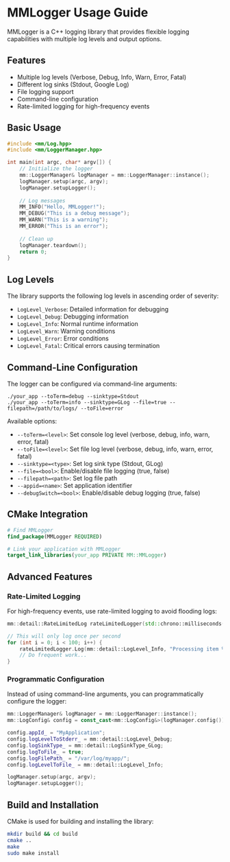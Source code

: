 # MMLogger Usage Guide

MMLogger is a C++ logging library that provides flexible logging capabilities with multiple log levels and output options.

## Features

- Multiple log levels (Verbose, Debug, Info, Warn, Error, Fatal)
- Different log sinks (Stdout, Google Log)
- File logging support
- Command-line configuration
- Rate-limited logging for high-frequency events

## Basic Usage

```cpp
#include <mm/Log.hpp>
#include <mm/LoggerManager.hpp>

int main(int argc, char* argv[]) {
    // Initialize the logger
    mm::LoggerManager& logManager = mm::LoggerManager::instance();
    logManager.setup(argc, argv);
    logManager.setupLogger();
    
    // Log messages
    MM_INFO("Hello, MMLogger!");
    MM_DEBUG("This is a debug message");
    MM_WARN("This is a warning");
    MM_ERROR("This is an error");
    
    // Clean up
    logManager.teardown();
    return 0;
}
```

## Log Levels

The library supports the following log levels in ascending order of severity:

- `LogLevel_Verbose`: Detailed information for debugging
- `LogLevel_Debug`: Debugging information
- `LogLevel_Info`: Normal runtime information
- `LogLevel_Warn`: Warning conditions
- `LogLevel_Error`: Error conditions
- `LogLevel_Fatal`: Critical errors causing termination

## Command-Line Configuration

The logger can be configured via command-line arguments:

```
./your_app --toTerm=debug --sinktype=Stdout
./your_app --toTerm=info --sinktype=GLog --file=true --filepath=/path/to/logs/ --toFile=error
```

Available options:
- `--toTerm=<level>`: Set console log level (verbose, debug, info, warn, error, fatal)
- `--toFile=<level>`: Set file log level (verbose, debug, info, warn, error, fatal)
- `--sinktype=<type>`: Set log sink type (Stdout, GLog)
- `--file=<bool>`: Enable/disable file logging (true, false)
- `--filepath=<path>`: Set log file path
- `--appid=<name>`: Set application identifier
- `--debugSwitch=<bool>`: Enable/disable debug logging (true, false)

## CMake Integration

```cmake
# Find MMLogger
find_package(MMLogger REQUIRED)

# Link your application with MMLogger
target_link_libraries(your_app PRIVATE MM::MMLogger)
```

## Advanced Features

### Rate-Limited Logging

For high-frequency events, use rate-limited logging to avoid flooding logs:

```cpp
mm::detail::RateLimitedLog rateLimitedLogger(std::chrono::milliseconds(1000));

// This will only log once per second
for (int i = 0; i < 100; i++) {
    rateLimitedLogger.Log(mm::detail::LogLevel_Info, "Processing item %d", i);
    // Do frequent work...
}
```

### Programmatic Configuration

Instead of using command-line arguments, you can programmatically configure the logger:

```cpp
mm::LoggerManager& logManager = mm::LoggerManager::instance();
mm::LogConfig& config = const_cast<mm::LogConfig&>(logManager.config());

config.appId_ = "MyApplication";
config.logLevelToStderr_ = mm::detail::LogLevel_Debug;
config.logSinkType_ = mm::detail::LogSinkType_GLog;
config.logToFile_ = true;
config.logFilePath_ = "/var/log/myapp/";
config.logLevelToFile_ = mm::detail::LogLevel_Info;

logManager.setup(argc, argv);
logManager.setupLogger();
```

## Build and Installation

CMake is used for building and installing the library:

```bash
mkdir build && cd build
cmake ..
make
sudo make install
```
